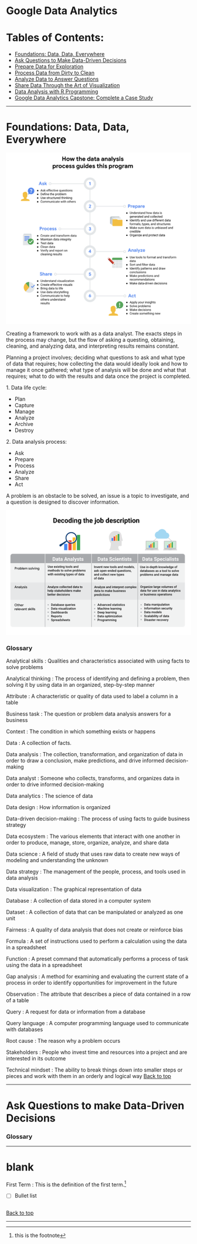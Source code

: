 # <a name="top">Google Data Analytics</a>

# Tables of Contents:
* [Foundations: Data, Data, Everywhere](#foundations)
* [Ask Questions to Make Data-Driven Decisions](#decisions)
* [Prepare Data for Exploration](#exploration)
* [Process Data from Dirty to Clean](#clean)
* [Analyze Data to Answer Questions](#analyze)
* [Share Data Through the Art of Visualization](#visual)
* [Data Analysis with R Programming](#r)
* [Google Data Analytics Capstone: Complete a Case Study](#capstone)
______________________________________________

# <a name="foundations">Foundations: Data, Data, Everywhere</a>

![Data analysis process](images\Data-analysis-process.png)

Creating a framework to work with as a data analyst. The exacts steps in the process may change, but the flow of asking a questing, obtaining, cleaning, and analyzing data, and interpreting results remains constant.

Planning a project involves; deciding what questions to ask and what type of data that requires; how collecting the data would ideally look and how to manage it once gathered; what type of analysis will be done and what that requires; what to do with the results and data once the project is completed.

1​. Data life cycle:
- Plan
- Capture
- Manage
- Analyze
- Archive
- Destroy

2​. Data analysis process:
- Ask
- Prepare
- Process
- Analyze
- Share
- Act

A problem is an obstacle to be solved, an issue is a topic to investigate, and a question is designed to discover information.

![Data professions](images\HtY7wOoDR8GWO8DqA0fB5w_a7541b9b5e7142b9baf13596d5fa5667_Screen-Shot-2021-02-24-at-4.22.21-PM.png)

### Glossary

Analytical skills
: Qualities and characteristics associated with using facts to solve problems

Analytical thinking
: The process of identifying and defining a problem, then solving it by using data in an organized, step-by-step manner

Attribute
: A characteristic or quality of data used to label a column in a table

Business task
: The question or problem data analysis answers for a business

Context
: The condition in which something exists or happens

Data
: A collection of facts.

Data analysis
: The collection, transformation, and organization of data in order to draw a conclusion, make predictions, and drive informed decision-making

Data analyst
: Someone who collects, transforms, and organizes data in order to drive informed decision-making

Data analytics
: The science of data

Data design
: How information is organized

Data-driven decision-making
: The process of using facts to guide business strategy

Data ecosystem
: The various elements that interact with one another in order to produce, manage, store, organize, analyze, and share data

Data science
: A field of study that uses raw data to create new ways of modeling and understanding the unknown

Data strategy
: The management of the people, process, and tools used in data analysis

Data visualization
: The graphical representation of data

Database
: A collection of data stored in a computer system

Dataset
: A collection of data that can be manipulated or analyzed as one unit

Fairness
: A quality of data analysis that does not create or reinforce bias

Formula
: A set of instructions used to perform a calculation using the data in a spreadsheet

Function
: A preset command that automatically performs a process of task using the data in a spreadsheet

Gap analysis
: A method for examining and evaluating the current state of a process in order to identify opportunities for improvement in the future

Observation
: The attribute that describes a piece of data contained in a row of a table

Query
: A request for data or information from a database

Query language
: A computer programming language used to communicate with databases

Root cause
: The reason why a problem occurs

Stakeholders
: People who invest time and resources into a project and are interested in its outcome

Technical mindset
: The ability to break things down into smaller steps or pieces and work with them in an orderly and logical way
[Back to top](#top)
______________________________________________

# <a name="decisions">Ask Questions to make Data-Driven Decisions</a>

### Glossary


______________________________________________
# <a name="blank">blank</a>

First Term
: This is the definition of the first term.[^footnote]

[^footnote]: this is the footnote

- [ ] Bullet list

```python

```
[Back to top](#top)
______________________________________________

